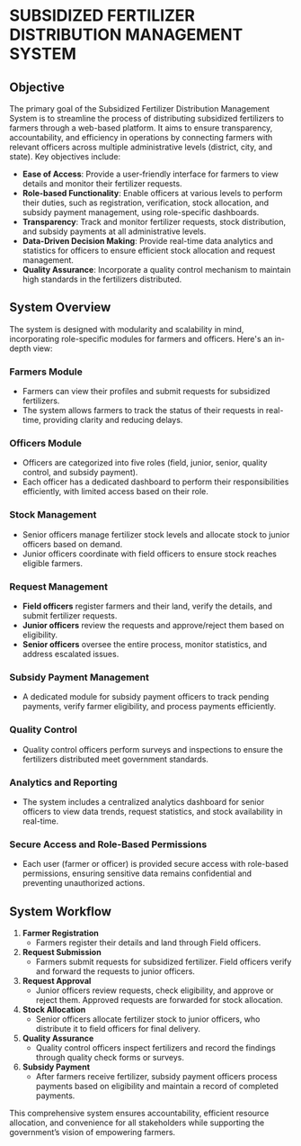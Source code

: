 # SUBSIDIZED FERTILIZER DISTRIBUTION MANAGEMENT SYSTEM

## Objective
The primary goal of the Subsidized Fertilizer Distribution Management System is to streamline the process of distributing subsidized fertilizers to farmers through a web-based platform. It aims to ensure transparency, accountability, and efficiency in operations by connecting farmers with relevant officers across multiple administrative levels (district, city, and state). Key objectives include:

- **Ease of Access**: Provide a user-friendly interface for farmers to view details and monitor their fertilizer requests.
- **Role-based Functionality**: Enable officers at various levels to perform their duties, such as registration, verification, stock allocation, and subsidy payment management, using role-specific dashboards.
- **Transparency**: Track and monitor fertilizer requests, stock distribution, and subsidy payments at all administrative levels.
- **Data-Driven Decision Making**: Provide real-time data analytics and statistics for officers to ensure efficient stock allocation and request management.
- **Quality Assurance**: Incorporate a quality control mechanism to maintain high standards in the fertilizers distributed.

## System Overview
The system is designed with modularity and scalability in mind, incorporating role-specific modules for farmers and officers. Here's an in-depth view:

### Farmers Module
- Farmers can view their profiles and submit requests for subsidized fertilizers.
- The system allows farmers to track the status of their requests in real-time, providing clarity and reducing delays.

### Officers Module
- Officers are categorized into five roles (field, junior, senior, quality control, and subsidy payment).
- Each officer has a dedicated dashboard to perform their responsibilities efficiently, with limited access based on their role.

### Stock Management
- Senior officers manage fertilizer stock levels and allocate stock to junior officers based on demand.
- Junior officers coordinate with field officers to ensure stock reaches eligible farmers.

### Request Management
- **Field officers** register farmers and their land, verify the details, and submit fertilizer requests.
- **Junior officers** review the requests and approve/reject them based on eligibility.
- **Senior officers** oversee the entire process, monitor statistics, and address escalated issues.

### Subsidy Payment Management
- A dedicated module for subsidy payment officers to track pending payments, verify farmer eligibility, and process payments efficiently.

### Quality Control
- Quality control officers perform surveys and inspections to ensure the fertilizers distributed meet government standards.

### Analytics and Reporting
- The system includes a centralized analytics dashboard for senior officers to view data trends, request statistics, and stock availability in real-time.

### Secure Access and Role-Based Permissions
- Each user (farmer or officer) is provided secure access with role-based permissions, ensuring sensitive data remains confidential and preventing unauthorized actions.

## System Workflow
1. **Farmer Registration**
   - Farmers register their details and land through Field officers.
2. **Request Submission**
   - Farmers submit requests for subsidized fertilizer. Field officers verify and forward the requests to junior officers.
3. **Request Approval**
   - Junior officers review requests, check eligibility, and approve or reject them. Approved requests are forwarded for stock allocation.
4. **Stock Allocation**
   - Senior officers allocate fertilizer stock to junior officers, who distribute it to field officers for final delivery.
5. **Quality Assurance**
   - Quality control officers inspect fertilizers and record the findings through quality check forms or surveys.
6. **Subsidy Payment**
   - After farmers receive fertilizer, subsidy payment officers process payments based on eligibility and maintain a record of completed payments.

This comprehensive system ensures accountability, efficient resource allocation, and convenience for all stakeholders while supporting the government’s vision of empowering farmers.

